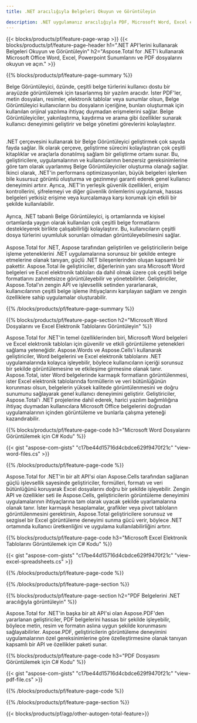 ```yaml
---
title: .NET aracılığıyla Belgeleri Okuyun ve Görüntüleyin 

description: .NET uygulamanız aracılığıyla PDF, Microsoft Word, Excel elektronik tabloları ve PowerPoint sunumlarını okuyun ve görüntüleyin. C# kodu listelendi.
---
```


{{< blocks/products/pf/feature-page-wrap >}}
{{< blocks/products/pf/feature-page-header h1=".NET API'lerini kullanarak Belgeleri Okuyun ve Görüntüleyin" h2="Aspose.Total for .NET'i kullanarak Microsoft Office Word, Excel, Powerpoint Sunumlarını ve PDF dosyalarını okuyun ve açın." >}}

{{% blocks/products/pf/feature-page-summary %}}

Belge Görüntüleyici, özünde, çeşitli belge türlerini kullanıcı dostu bir arayüzde görüntülemek için tasarlanmış bir yazılım aracıdır. İster PDF'ler, metin dosyaları, resimler, elektronik tablolar veya sunumlar olsun, Belge Görüntüleyici kullanıcıların bu dosyaların içeriğine, bunları oluşturmak için kullanılan orijinal yazılıma ihtiyaç duymadan erişmelerini sağlar. Belge Görüntüleyiciler, yakınlaştırma, kaydırma ve arama gibi özellikler sunarak kullanıcı deneyimini geliştirir ve belge yönetimi görevlerini kolaylaştırır. <br /> <br />

.NET çerçevesini kullanarak bir Belge Görüntüleyici geliştirmek çok sayıda fayda sağlar. İlk olarak çerçeve, geliştirme sürecini kolaylaştıran çok çeşitli kitaplıklar ve araçlarla donatılmış sağlam bir geliştirme ortamı sunar. Bu, geliştiricilere, uygulamalarının ve kullanıcılarının benzersiz gereksinimlerine göre tam olarak uyarlanmış Belge Görüntüleyiciler oluşturma olanağı sağlar. İkinci olarak, .NET'in performans optimizasyonları, büyük belgeleri işlerken bile kusursuz görüntü oluşturma ve gezinmeyi garanti ederek genel kullanıcı deneyimini artırır. Ayrıca, .NET'in yerleşik güvenlik özellikleri, erişim kontrollerini, şifrelemeyi ve diğer güvenlik önlemlerini uygulamak, hassas belgeleri yetkisiz erişime veya kurcalamaya karşı korumak için etkili bir şekilde kullanılabilir. <br />
<br />
Ayrıca, .NET tabanlı Belge Görüntüleyici, iş ortamlarında ve kişisel ortamlarda yaygın olarak kullanılan çok çeşitli belge formatlarını destekleyerek birlikte çalışabilirliği kolaylaştırır. Bu, kullanıcıların çeşitli dosya türlerini uyumluluk sorunları olmadan görüntüleyebilmesini sağlar.
<br /><br />
Aspose.Total for .NET, Aspose tarafından geliştirilen ve geliştiricilerin belge işleme yeteneklerini .NET uygulamalarına sorunsuz bir şekilde entegre etmelerine olanak tanıyan, güçlü .NET bileşenlerinden oluşan kapsamlı bir pakettir. Aspose.Total ile geliştiriciler, diğerlerinin yanı sıra Microsoft Word belgeleri ve Excel elektronik tabloları da dahil olmak üzere çok çeşitli belge formatlarını zahmetsizce görüntüleyebilir ve yönetebilirler. Geliştiriciler, Aspose.Total'ın zengin API ve işlevsellik setinden yararlanarak, kullanıcılarının çeşitli belge işleme ihtiyaçlarını karşılayan sağlam ve zengin özelliklere sahip uygulamalar oluşturabilir.

{{% /blocks/products/pf/feature-page-summary  %}}

{{% blocks/products/pf/feature-page-section  h2="Microsoft Word Dosyalarını ve Excel Elektronik Tablolarını Görüntüleyin" %}}

Aspose.Total for .NET'in temel özelliklerinden biri, Microsoft Word belgeleri ve Excel elektronik tabloları için güvenilir ve etkili görüntüleme yetenekleri sağlama yeteneğidir. Aspose.Words ve Aspose.Cells'i kullanarak geliştiriciler, Word belgelerini ve Excel elektronik tablolarını .NET uygulamalarında kolayca işleyebilir, böylece kullanıcıların içeriği sorunsuz bir şekilde görüntülemesine ve etkileşime girmesine olanak tanır. Aspose.Total, ister Word belgelerinde karmaşık formatların görüntülenmesi, ister Excel elektronik tablolarında formüllerin ve veri bütünlüğünün korunması olsun, belgelerin yüksek kalitede görüntülenmesini ve doğru sunumunu sağlayarak genel kullanıcı deneyimini geliştirir. Geliştiriciler, Aspose.Total'ı .NET projelerine dahil ederek, harici yazılım bağımlılığına ihtiyaç duymadan kullanıcılara Microsoft Office belgelerini doğrudan uygulamalarının içinden görüntüleme ve bunlarla çalışma yeteneği kazandırabilir.

{{% blocks/products/pf/feature-page-code h3="Microsoft Word Dosyalarını Görüntülemek için C# Kodu" %}}

{{< gist "aspose-com-gists" "c17be44d15716d4cbdce629f9470f21c" "view-word-files.cs" >}}

{{% /blocks/products/pf/feature-page-code  %}}

Aspose.Total for .NET'in bir alt API'si olan Aspose.Cells tarafından sağlanan güçlü işlevsellik sayesinde geliştiriciler, formülleri, formatı ve veri bütünlüğünü koruyarak Excel dosyalarını doğru bir şekilde işleyebilir. Zengin API ve özellikler seti ile Aspose.Cells, geliştiricilerin görüntüleme deneyimini uygulamalarının ihtiyaçlarına tam olarak uyacak şekilde uyarlamalarına olanak tanır. İster karmaşık hesaplamalar, grafikler veya pivot tabloların görüntülenmesini gerektirsin, Aspose.Total geliştiricilere sorunsuz ve sezgisel bir Excel görüntüleme deneyimi sunma gücü verir, böylece .NET ortamında kullanıcı üretkenliğini ve uygulama kullanılabilirliğini artırır.

{{% blocks/products/pf/feature-page-code h3="Microsoft Excel Elektronik Tablolarını Görüntülemek için C# Kodu" %}}

{{< gist "aspose-com-gists" "c17be44d15716d4cbdce629f9470f21c" "view-excel-spreadsheets.cs" >}}

{{% /blocks/products/pf/feature-page-code  %}}

{{% /blocks/products/pf/feature-page-section %}}

{{% blocks/products/pf/feature-page-section  h2="PDF Belgelerini .NET aracılığıyla görüntüleyin" %}}

Aspose.Total for .NET'in başka bir alt API'si olan Aspose.PDF'den yararlanan geliştiriciler, PDF belgelerini hassas bir şekilde işleyebilir, böylece metin, resim ve formatın aslına uygun şekilde korunmasını sağlayabilirler. Aspose.PDF, geliştiricilerin görüntüleme deneyimini uygulamalarının özel gereksinimlerine göre özelleştirmesine olanak tanıyan kapsamlı bir API ve özellikler paketi sunar.

{{% blocks/products/pf/feature-page-code h3="PDF Dosyasını Görüntülemek için C# Kodu" %}}

{{< gist "aspose-com-gists" "c17be44d15716d4cbdce629f9470f21c" "view-pdf-file.cs" >}}

{{% /blocks/products/pf/feature-page-code  %}}

{{% /blocks/products/pf/feature-page-section %}}

{{< blocks/products/pf/agp/other-autogen-total-feature>}}
